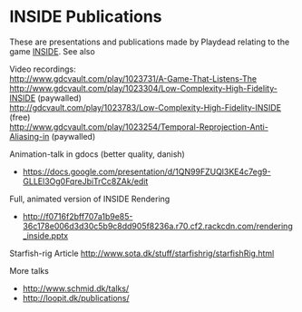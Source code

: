 # INSIDE Publications
These are presentations and publications made by Playdead relating to the game <a href="http://playdead.com/inside/">INSIDE</a>.
See also

Video recordings:<br>
http://www.gdcvault.com/play/1023731/A-Game-That-Listens-The<br>
http://www.gdcvault.com/play/1023304/Low-Complexity-High-Fidelity-INSIDE (paywalled)<br>
http://gdcvault.com/play/1023783/Low-Complexity-High-Fidelity-INSIDE (free)<br>
http://www.gdcvault.com/play/1023254/Temporal-Reprojection-Anti-Aliasing-in (paywalled)<br>

Animation-talk in gdocs (better quality, danish)
- https://docs.google.com/presentation/d/1QN99FZUQl3KE4c7eg9-GLLEl3Og0FqreJbiTrCc8ZAk/edit

Full, animated version of INSIDE Rendering
- http://f0716f2bff707a1b9e85-36c178e006d3d30c5b9c8dd905f8236a.r70.cf2.rackcdn.com/rendering_inside.pptx

Starfish-rig Article
http://www.sota.dk/stuff/starfishrig/starfishRig.html

More talks
- http://www.schmid.dk/talks/
- http://loopit.dk/publications/

